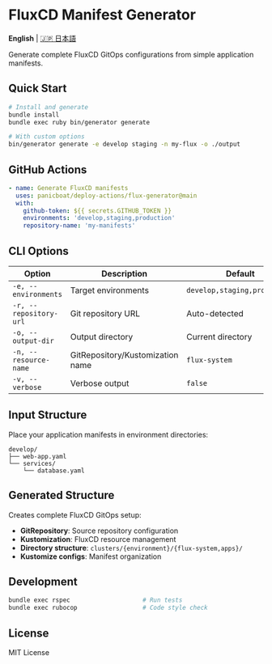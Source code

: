 # FluxCD Manifest Generator

**English** | [🇯🇵 日本語](README-ja.md)

Generate complete FluxCD GitOps configurations from simple application manifests.

## Quick Start

```bash
# Install and generate
bundle install
bundle exec ruby bin/generator generate

# With custom options
bin/generator generate -e develop staging -n my-flux -o ./output
```

## GitHub Actions

```yaml
- name: Generate FluxCD manifests
  uses: panicboat/deploy-actions/flux-generator@main
  with:
    github-token: ${{ secrets.GITHUB_TOKEN }}
    environments: 'develop,staging,production'
    repository-name: 'my-manifests'
```

## CLI Options

| Option | Description | Default |
|--------|-------------|---------|
| `-e, --environments` | Target environments | `develop,staging,production` |
| `-r, --repository-url` | Git repository URL | Auto-detected |
| `-o, --output-dir` | Output directory | Current directory |
| `-n, --resource-name` | GitRepository/Kustomization name | `flux-system` |
| `-v, --verbose` | Verbose output | `false` |

## Input Structure

Place your application manifests in environment directories:

```
develop/
├── web-app.yaml
└── services/
    └── database.yaml
```

## Generated Structure

Creates complete FluxCD GitOps setup:
- **GitRepository**: Source repository configuration
- **Kustomization**: FluxCD resource management
- **Directory structure**: `clusters/{environment}/{flux-system,apps}/`
- **Kustomize configs**: Manifest organization

## Development

```bash
bundle exec rspec                    # Run tests
bundle exec rubocop                  # Code style check
```

## License

MIT License
